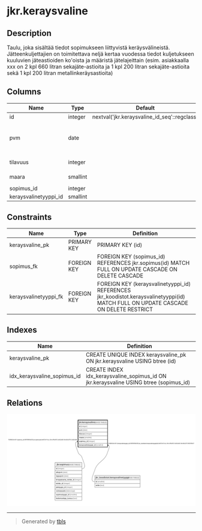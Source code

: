 # jkr.keraysvaline

## Description

Taulu, joka sisältää tiedot sopimukseen liittyvistä keräysvälineistä. Jätteenkuljettajien on toimitettava neljä kertaa vuodessa tiedot kuljetukseen kuuluvien jäteastioiden ko'oista ja määristä jätelajeittain (esim. asiakkaalla xxx on 2 kpl 660 litran sekajäte-astioita ja 1 kpl 200 litran sekajäte-astioita sekä 1 kpl 200 litran metallinkeräysastioita)

## Columns

| Name | Type | Default | Nullable | Children | Parents | Comment |
| ---- | ---- | ------- | -------- | -------- | ------- | ------- |
| id | integer | nextval('jkr.keraysvaline_id_seq'::regclass) | false |  |  |  |
| pvm | date |  | false |  |  | Päivämäärä, jolloin kuljettajat ovat keränneet raportoitavat tiedot |
| tilavuus | integer |  | true |  |  | Keräysväline(id)en tilavuus litroina |
| maara | smallint |  | false |  |  | Keräysvälineiden lukumäärä |
| sopimus_id | integer |  | false |  | [jkr.sopimus](jkr.sopimus.md) |  |
| keraysvalinetyyppi_id | smallint |  | true |  | [jkr_koodistot.keraysvalinetyyppi](jkr_koodistot.keraysvalinetyyppi.md) |  |

## Constraints

| Name | Type | Definition |
| ---- | ---- | ---------- |
| keraysvaline_pk | PRIMARY KEY | PRIMARY KEY (id) |
| sopimus_fk | FOREIGN KEY | FOREIGN KEY (sopimus_id) REFERENCES jkr.sopimus(id) MATCH FULL ON UPDATE CASCADE ON DELETE CASCADE |
| keraysvalinetyyppi_fk | FOREIGN KEY | FOREIGN KEY (keraysvalinetyyppi_id) REFERENCES jkr_koodistot.keraysvalinetyyppi(id) MATCH FULL ON UPDATE CASCADE ON DELETE RESTRICT |

## Indexes

| Name | Definition |
| ---- | ---------- |
| keraysvaline_pk | CREATE UNIQUE INDEX keraysvaline_pk ON jkr.keraysvaline USING btree (id) |
| idx_keraysvaline_sopimus_id | CREATE INDEX idx_keraysvaline_sopimus_id ON jkr.keraysvaline USING btree (sopimus_id) |

## Relations

![er](jkr.keraysvaline.svg)

---

> Generated by [tbls](https://github.com/k1LoW/tbls)
